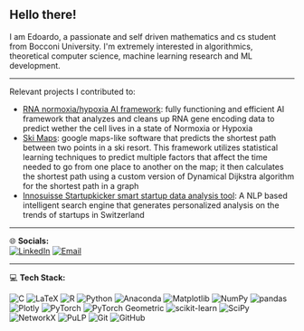## Hello there!

I am Edoardo, a passionate and self driven mathematics and cs student from Bocconi University. I'm extremely interested in algorithmics, theoretical computer science, machine learning research and ML development. 

---

Relevant projects I contributed to:
- [RNA normoxia/hypoxia AI framework](https://github.com/edoardopanella/ai-lab.git): fully functioning and efficient AI framework that analyzes and cleans up RNA gene encoding data to predict wether the cell lives in a state of Normoxia or Hypoxia
- [Ski Maps](https://github.com/Hephaestus-AI-Association/ski_maps.git): google maps-like software that predicts the shortest path between two points in a ski resort. This framework utilizes statistical learning techniques to predict multiple factors that affect the time needed to go from one place to another on the map; it then calculates the shortest path using a custom version of Dynamical Dijkstra algorithm for the shortest path in a graph
- [Innosuisse Startupkicker smart startup data analysis tool](https://github.com/federicoscaffidi/hacking-innosuisse-startupticker): A NLP based intelligent search engine that generates personalized analysis on the trends of startups in Switzerland

---

🌐 **Socials:**  
[![LinkedIn](https://img.shields.io/badge/LinkedIn-blue?logo=linkedin&logoColor=white)](https://www.linkedin.com/in/edoardo-panella-73ba5a261/) [![Email](https://img.shields.io/badge/Email-red?logo=gmail&logoColor=white)](mailto:edoardopanella47@gmail.com)

---

💻 **Tech Stack:**  

![C](https://img.shields.io/badge/C-00599C?style=for-the-badge&logo=c&logoColor=white) 
![LaTeX](https://img.shields.io/badge/LaTeX-008080?style=for-the-badge&logo=latex&logoColor=white) 
![R](https://img.shields.io/badge/R-276DC3?style=for-the-badge&logo=r&logoColor=white) 
![Python](https://img.shields.io/badge/Python-3776AB?style=for-the-badge&logo=python&logoColor=white) 
![Anaconda](https://img.shields.io/badge/Anaconda-44A833?style=for-the-badge&logo=anaconda&logoColor=white) 
![Matplotlib](https://img.shields.io/badge/Matplotlib-ffffff?style=for-the-badge&logo=plotly&logoColor=black) 
![NumPy](https://img.shields.io/badge/NumPy-013243?style=for-the-badge&logo=numpy&logoColor=white) 
![pandas](https://img.shields.io/badge/pandas-150458?style=for-the-badge&logo=pandas&logoColor=white) 
![Plotly](https://img.shields.io/badge/Plotly-3F4F75?style=for-the-badge&logo=plotly&logoColor=white) 
![PyTorch](https://img.shields.io/badge/PyTorch-EE4C2C?style=for-the-badge&logo=pytorch&logoColor=white) 
![PyTorch Geometric](https://img.shields.io/badge/PyTorch%20Geometric-9933FF?style=for-the-badge&logo=pytorch&logoColor=white) 
![scikit-learn](https://img.shields.io/badge/scikit--learn-F7931E?style=for-the-badge&logo=scikit-learn&logoColor=white) 
![SciPy](https://img.shields.io/badge/SciPy-8CAAE6?style=for-the-badge&logo=scipy&logoColor=white) 
![NetworkX](https://img.shields.io/badge/NetworkX-1A1A1A?style=for-the-badge&logo=python&logoColor=white) 
![PuLP](https://img.shields.io/badge/PuLP-003366?style=for-the-badge&logo=python&logoColor=white) 
![Git](https://img.shields.io/badge/Git-F05032?style=for-the-badge&logo=git&logoColor=white) 
![GitHub](https://img.shields.io/badge/GitHub-181717?style=for-the-badge&logo=github&logoColor=white) 


